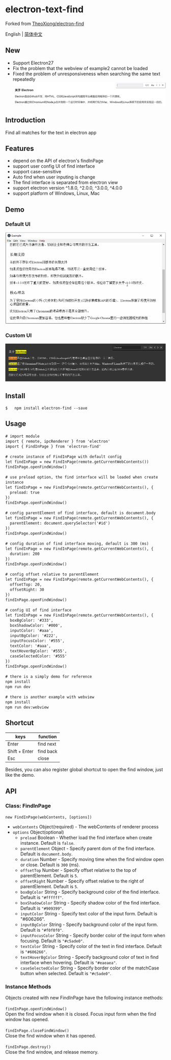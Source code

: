 # electron-text-find

Forked from [TheoXiong/electron-find](https://github.com/TheoXiong/electron-find)

English | [简体中文](./README.zh-CN.md)

## New

- Support Electron27
- Fix the problem that the webview of example2 cannot be loaded
- Fixed the problem of unresponsiveness when searching the same text repeatedly
  ![sameText](./sameText.gif)

## Introduction

Find all matches for the text in electron app

## Features

- depend on the API of electron's findInPage
- support user config UI of find interface
- support case-sensitive
- Auto find when user inputing is change
- The find interface is separated from electron view
- support electron version ^1.8.0, ^2.0.0, ^3.0.0, ^4.0.0
- support platform of Windows, Linux, Mac

## Demo

### Default UI

![demo](./find.gif)

### Custom UI

![demo](./find2.png)

## Install

```
$   npm install electron-find --save
```

## Usage

```
# import module
import { remote, ipcRenderer } from 'electron'
import { FindInPage } from 'electron-find'

# create instance of FindInPage with default config
let findInPage = new FindInPage(remote.getCurrentWebContents())
findInPage.openFindWindow()

# use preload option, the find interface will be loaded when create instance
let findInPage = new FindInPage(remote.getCurrentWebContents(), {
  preload: true
})
findInPage.openFindWindow()

# config parentElement of find interface, default is document.body
let findInPage = new FindInPage(remote.getCurrentWebContents(), {
  parentElement: document.querySelector('#id')
})
findInPage.openFindWindow()

# config duration of find interface moving, default is 300 (ms)
let findInPage = new FindInPage(remote.getCurrentWebContents(), {
  duration: 200
})
findInPage.openFindWindow()

# config offset relative to parentElement
let findInPage = new FindInPage(remote.getCurrentWebContents(), {
  offsetTop: 20,
  offsetRight: 30
})
findInPage.openFindWindow()

# config UI of find interface
let findInPage = new FindInPage(remote.getCurrentWebContents(), {
  boxBgColor: '#333',
  boxShadowColor: '#000',
  inputColor: '#aaa',
  inputBgColor: '#222',
  inputFocusColor: '#555',
  textColor: '#aaa',
  textHoverBgColor: '#555',
  caseSelectedColor: '#555'
})
findInPage.openFindWindow()

# there is a simply demo for reference
npm install
npm run dev

# there is another example with webview
npm install
npm run dev:webview
```

## Shortcut

| keys          | function  |
| ------------- | --------- |
| Enter         | find next |
| Shift + Enter | find back |
| Esc           | close     |

Besides, you can also register global shortcut to open the find window, just like the demo.

## API

### Class: FindInPage

`new FindInPage(webContents, [options])`

- `webContents` Object(required) - The webContents of renderer process
- `options` Object(optional)
  - `preload` Boolean - Whether load the find interface when create instance. Default is `false`.
  - `parentElement` Object - Specify parent dom of the find interface. Default is `document.body`.
  - `duration` Number - Specify moving time when the find window open or close. Default is `300` (ms).
  - `offsetTop` Number - Specify offset relative to the top of parentElement. Default is `5`.
  - `offsetRight` Number - Specify offset relative to the right of parentElement. Default is `5`.
  - `boxBgColor` String - Specify background color of the find interface. Default is `"#ffffff"`.
  - `boxShadowColor` String - Specify shadow color of the find interface. Default is `"#909399"`.
  - `inputColor` String - Specify text color of the input form. Default is "#606266".
  - `inputBgColor` String - Specify background color of the input form. Default is `"#f0f0f0"`.
  - `inputFocusColor` String - Specify border color of the input form when focusing. Default is `"#c5ade0"`.
  - `textColor` String - Specify color of the text in find interface. Default is `"#606266"`.
  - `textHoverBgColor` String - Specify background color of text in find interface when hovering. Default is `"#eaeaea"`.
  - `caseSelectedColor` String - Specify border color of the matchCase button when selected. Default is `"#c5ade0"`.

### Instance Methods

Objects created with new FindInPage have the following instance methods:  
 &nbsp;  
 `findInPage.openFindWindow()`  
 Open the find window when it is closed. Focus input form when the find window has opened.  
 &nbsp;  
 `findInPage.closeFindWindow()`  
 Close the find window when it has opened.  
 &nbsp;  
 `findInPage.destroy()`  
 Close the find window, and release memory.
